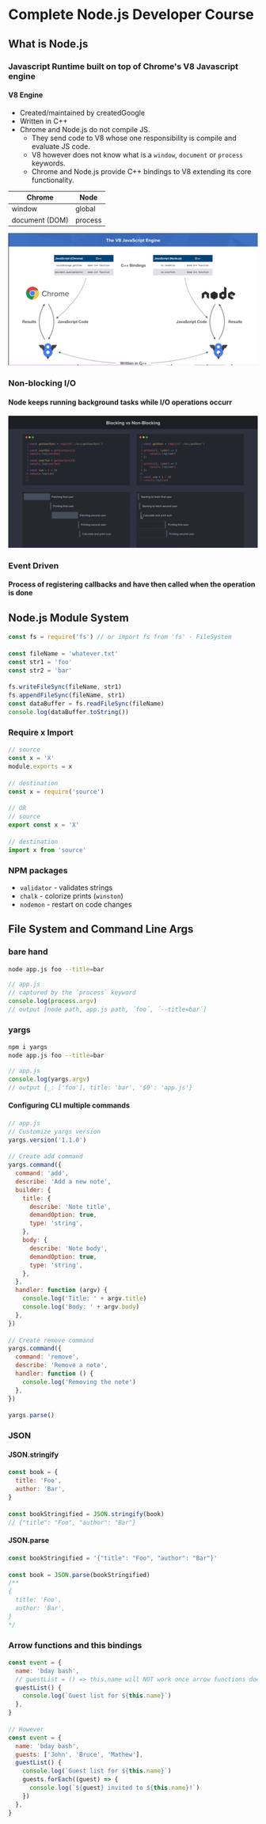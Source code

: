 # Complete Node.js Developer Course

## What is Node.js

### Javascript Runtime built on top of Chrome's V8 Javascript engine

#### V8 Engine

- Created/maintained by createdGoogle
- Written in C++
- Chrome and Node.js do not compile JS.
  - They send code to V8 whose one responsibility is compile and evaluate JS code.
  - V8 however does not know what is a `window`, `document` or `process` keywords.
  - Chrome and Node.js provide C++ bindings to V8 extending its core functionality.

| Chrome         | Node    |
| -------------- | ------- |
| window         | global  |
| document (DOM) | process |

![V8](./images/v8.png)

### Non-blocking I/O

#### Node keeps running background tasks while I/O operations occurr

![Blocking vs. Non-Blocking](./images/blocking-non-blocking.png)

### Event Driven

#### Process of registering callbacks and have then called when the operation is done

## Node.js Module System

```javascript
const fs = require('fs') // or import fs from 'fs' - FileSystem

const fileName = 'whatever.txt'
const str1 = 'foo'
const str2 = 'bar'

fs.writeFileSync(fileName, str1)
fs.appendFileSync(fileName, str1)
const dataBuffer = fs.readFileSync(fileName)
console.log(dataBuffer.toString())
```

### Require x Import

```javascript
// source
const x = 'X'
module.exports = x

// destination
const x = require('source')

// OR
// source
export const x = 'X'

// destination
import x from 'source'
```

### NPM packages

- `validator` - validates strings
- `chalk` - colorize prints (`winston`)
- `nodemon` - restart on code changes

## File System and Command Line Args

### bare hand

```bash
node app.js foo --title=bar
```

```javascript
// app.js
// captured by the `process` keyword
console.log(process.argv)
// output [node path, app.js path, ´foo´, ´--title=bar´]
```

### yargs

```bash
npm i yargs
node app.js foo --title=bar
```

```javascript
// app.js
console.log(yargs.argv)
// output {_: ['foo'], title: 'bar', '$0': 'app.js'}
```

#### Configuring CLI multiple commands

```javascript
// app.js
// Customize yargs version
yargs.version('1.1.0')

// Create add command
yargs.command({
  command: 'add',
  describe: 'Add a new note',
  builder: {
    title: {
      describe: 'Note title',
      demandOption: true,
      type: 'string',
    },
    body: {
      describe: 'Note body',
      demandOption: true,
      type: 'string',
    },
  },
  handler: function (argv) {
    console.log('Title: ' + argv.title)
    console.log('Body: ' + argv.body)
  },
})

// Create remove command
yargs.command({
  command: 'remove',
  describe: 'Remove a note',
  handler: function () {
    console.log('Removing the note')
  },
})

yargs.parse()
```

### JSON

#### JSON.stringify

```javascript
const book = {
  title: 'Foo',
  author: 'Bar',
}

const bookStringified = JSON.stringify(book)
// {"title": "Foo", "author": "Bar"}
```

#### JSON.parse

```javascript
const bookStringified = '{"title": "Foo", "author": "Bar"}'

const book = JSON.parse(bookStringified)
/**
{
  title: 'Foo',
  author: 'Bar',
}
*/
```

### Arrow functions and this bindings

```javascript
const event = {
  name: 'bday bash',
  // guestList = () => this.name will NOT work once arrow functions does not bind their own this value and instead capture from the first outer context
  guestList() {
    console.log(`Guest list for ${this.name}`)
  },
}

// However
const event = {
  name: 'bday bash',
  guests: ['John', 'Bruce', 'Mathew'],
  guestList() {
    console.log(`Guest list for ${this.name}`)
    guests.forEach((guest) => {
      console.log(`${guest} invited to ${this.name}!`)
    })
  },
}
```

